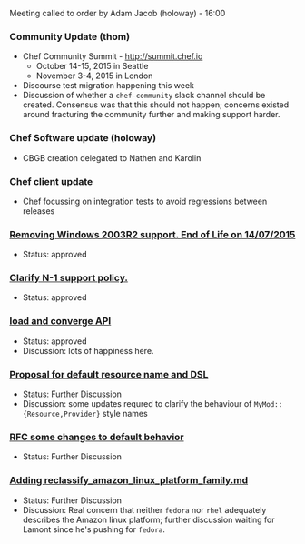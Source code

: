 Meeting called to order by Adam Jacob (holoway) - 16:00

### Community Update (thom)

* Chef Community Summit - http://summit.chef.io
  * October 14-15, 2015 in Seattle
  * November 3-4, 2015 in London
* Discourse test migration happening this week
* Discussion of whether a `chef-community` slack channel should be
  created. Consensus was that this should not happen; concerns existed
around fracturing the community further and making support harder.

### Chef Software update (holoway)
* CBGB creation delegated to Nathen and Karolin

### Chef client update
* Chef focussing on integration tests to avoid regressions between
  releases

### [Removing Windows 2003R2 support. End of Life on 14/07/2015](https://github.com/chef/chef-rfc/pull/141)
* Status: approved

### [Clarify N-1 support policy.](https://github.com/chef/chef-rfc/pull/140)
* Status: approved

### [load and converge API](https://github.com/chef/chef-rfc/pull/127)
* Status: approved
* Discussion: lots of happiness here. 

### [Proposal for default resource name and DSL](https://github.com/chef/chef-rfc/pull/136)
* Status: Further Discussion
* Discussion: some updates requred to clarify the behaviour of
  `MyMod::{Resource,Provider}` style names

### [RFC some changes to default behavior](https://github.com/chef/chef-rfc/pull/135)
* Status: Further Discussion

### [Adding reclassify_amazon_linux_platform_family.md](https://github.com/chef/chef-rfc/pull/109)
* Status: Further Discussion
* Discussion: Real concern that neither `fedora` nor `rhel` adequately
  describes the Amazon linux platform; further discussion waiting for
  Lamont since he's pushing for `fedora`.
